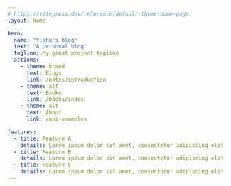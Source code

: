 ```yaml
---
# https://vitepress.dev/reference/default-theme-home-page
layout: home

hero:
  name: "Yishu's blog"
  text: "A personal blog"
  tagline: My great project tagline
  actions:
    - theme: brand
      text: Blogs
      link: /notes/introduction
    - theme: alt
      text: Books
      link: /books/index
    - theme: alt
      text: About
      link: /api-examples

features:
  - title: Feature A
    details: Lorem ipsum dolor sit amet, consectetur adipiscing elit
  - title: Feature B
    details: Lorem ipsum dolor sit amet, consectetur adipiscing elit
  - title: Feature C
    details: Lorem ipsum dolor sit amet, consectetur adipiscing elit
---
```


